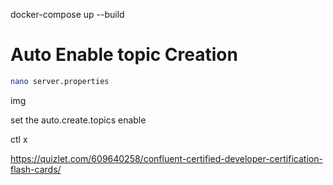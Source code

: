 
docker-compose up --build

# Auto Enable topic Creation    

```sh
nano server.properties

```

img


set the auto.create.topics enable

ctl x

https://quizlet.com/609640258/confluent-certified-developer-certification-flash-cards/
